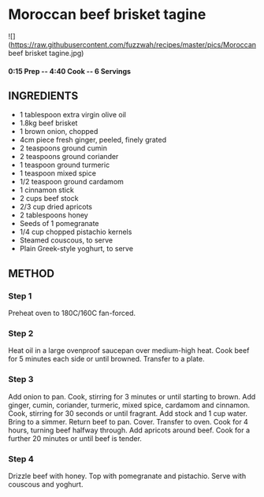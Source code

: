 # Moroccan beef brisket tagine
![](https://raw.githubusercontent.com/fuzzwah/recipes/master/pics/Moroccan beef brisket tagine.jpg)
#### 0:15 Prep -- 4:40 Cook -- 6 Servings
## INGREDIENTS
* 1 tablespoon extra virgin olive oil
* 1.8kg beef brisket
* 1 brown onion, chopped
* 4cm piece fresh ginger, peeled, finely grated
* 2 teaspoons ground cumin
* 2 teaspoons ground coriander
* 1 teaspoon ground turmeric
* 1 teaspoon mixed spice
* 1/2 teaspoon ground cardamom
* 1 cinnamon stick
* 2 cups beef stock
* 2/3 cup dried apricots
* 2 tablespoons honey
* Seeds of 1 pomegranate
* 1/4 cup chopped pistachio kernels
* Steamed couscous, to serve
* Plain Greek-style yoghurt, to serve
## METHOD
### Step 1
Preheat oven to 180C/160C fan-forced.
### Step 2
Heat oil in a large ovenproof saucepan over medium-high heat. Cook beef for 5 minutes each side or until browned. Transfer to a plate.
### Step 3
Add onion to pan. Cook, stirring for 3 minutes or until starting to brown. Add ginger, cumin, coriander, turmeric, mixed spice, cardamom and cinnamon. Cook, stirring for 30 seconds or until fragrant. Add stock and 1 cup water. Bring to a simmer. Return beef to pan. Cover. Transfer to oven. Cook for 4 hours, turning beef halfway through. Add apricots around beef. Cook for a further 20 minutes or until beef is tender.
### Step 4
Drizzle beef with honey. Top with pomegranate and pistachio. Serve with couscous and yoghurt.
